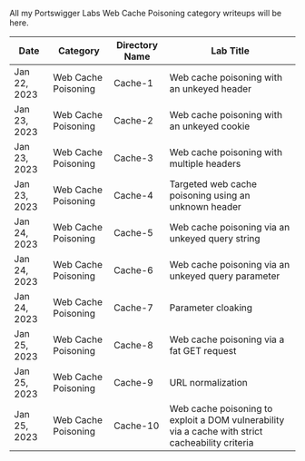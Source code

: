 All my Portswigger Labs Web Cache Poisoning category writeups will be here.

Date	 	  | Category                       | Directory Name     | Lab Title
--------------|--------------------------------|--------------------|----------------------
Jan 22, 2023  | Web Cache Poisoning            | Cache-1            | Web cache poisoning with an unkeyed header
Jan 23, 2023  | Web Cache Poisoning            | Cache-2            | Web cache poisoning with an unkeyed cookie
Jan 23, 2023  | Web Cache Poisoning            | Cache-3            | Web cache poisoning with multiple headers
Jan 23, 2023  | Web Cache Poisoning            | Cache-4            | Targeted web cache poisoning using an unknown header
Jan 24, 2023  | Web Cache Poisoning            | Cache-5            | Web cache poisoning via an unkeyed query string
Jan 24, 2023  | Web Cache Poisoning            | Cache-6            | Web cache poisoning via an unkeyed query parameter
Jan 24, 2023  | Web Cache Poisoning            | Cache-7            | Parameter cloaking
Jan 25, 2023  | Web Cache Poisoning            | Cache-8            | Web cache poisoning via a fat GET request
Jan 25, 2023  | Web Cache Poisoning            | Cache-9            | URL normalization
Jan 25, 2023  | Web Cache Poisoning            | Cache-10           | Web cache poisoning to exploit a DOM vulnerability via a cache with strict cacheability criteria